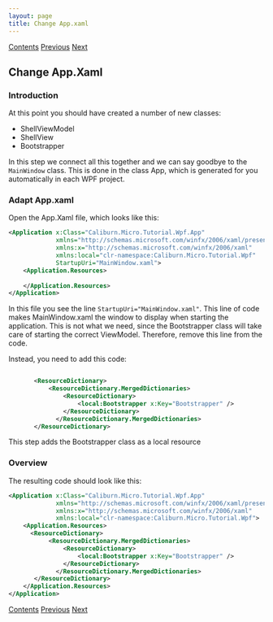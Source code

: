 ```yaml
---
layout: page
title: Change App.xaml
---
```


[Contents](Contents) [Previous](Bootstrapper) [Next](SimpleLogging)

## Change App.Xaml

### Introduction

At this point you should have created a number of new classes:

+ ShellViewModel
+ ShellView
+ Bootstrapper

In this step we connect all this together and we can say goodbye to  the ``MainWindow`` class. This is done in the class App, which is generated for you automatically in each WPF project.

### Adapt App.xaml

Open the App.Xaml file, which looks like this:

```xml
<Application x:Class="Caliburn.Micro.Tutorial.Wpf.App"
             xmlns="http://schemas.microsoft.com/winfx/2006/xaml/presentation"
             xmlns:x="http://schemas.microsoft.com/winfx/2006/xaml"
             xmlns:local="clr-namespace:Caliburn.Micro.Tutorial.Wpf"
             StartupUri="MainWindow.xaml">
    <Application.Resources>
         
    </Application.Resources>
</Application>
```

In this file you see the line ``StartupUri="MainWindow.xaml"``. This line of code makes MainWindow.xaml the window to display when starting the application. This is not what we need, since the Bootstrapper class will take care of starting the correct ViewModel. Therefore, remove this line from the code.

Instead, you need to add this code:

```xml

       <ResourceDictionary>
           <ResourceDictionary.MergedDictionaries>
               <ResourceDictionary>
                   <local:Bootstrapper x:Key="Bootstrapper" />
               </ResourceDictionary>
             </ResourceDictionary.MergedDictionaries>
       </ResourceDictionary>
```

This step adds the Bootstrapper class as a local resource

### Overview

The resulting code should look like this:

```xml
<Application x:Class="Caliburn.Micro.Tutorial.Wpf.App"
             xmlns="http://schemas.microsoft.com/winfx/2006/xaml/presentation"
             xmlns:x="http://schemas.microsoft.com/winfx/2006/xaml"
             xmlns:local="clr-namespace:Caliburn.Micro.Tutorial.Wpf">
    <Application.Resources>
      <ResourceDictionary>
           <ResourceDictionary.MergedDictionaries>
               <ResourceDictionary>
                   <local:Bootstrapper x:Key="Bootstrapper" />
               </ResourceDictionary>
             </ResourceDictionary.MergedDictionaries>
       </ResourceDictionary>
    </Application.Resources>
</Application>
```

[Contents](Contents) [Previous](Bootstrapper) [Next](SimpleLogging)
